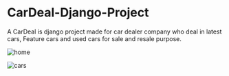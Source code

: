# CarDeal-Django-Project
A CarDeal is django project made for car dealer company who deal in latest cars, Feature cars and used cars for sale and resale purpose. 

![home](https://user-images.githubusercontent.com/60321342/97262352-a8944a00-1846-11eb-846a-711f5511df47.png)


![cars](https://user-images.githubusercontent.com/60321342/97262362-ab8f3a80-1846-11eb-9b0c-4519a424556c.png)
